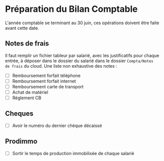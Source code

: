 # Préparation du Bilan Comptable

L'année comptable se terminant au 30 juin, ces opérations doivent être faite avant cette date.

## Notes de frais

Il faut remplir un fichier tableur par salarié, avec les justificatifs pour chaque entrée, à déposer dans le dossier du salarié dans le dossier `Compta/Notes de frais` du cloud.
Une liste non exhaustive des notes :

- [ ] Remboursement forfait téléphone
- [ ] Remboursement forfait internet
- [ ] Remboursement carte de transport
- [ ] Achat de matériel
- [ ] Réglement CB

## Cheques

- [ ] Avoir le numéro du dernier chèque décaissé

## Prodimmo

- [ ] Sortir le temps de production immobilisée de chaque salarié
